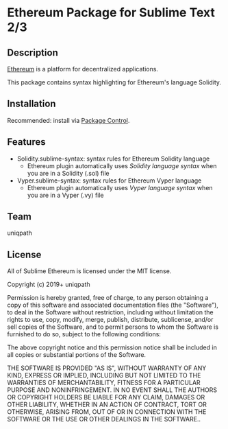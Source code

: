 # Ethereum Package for Sublime Text 2/3

## Description

[Ethereum][ethereum] is a platform for decentralized applications.

This package contains syntax highlighting for Ethereum's language Solidity.

[ethereum]: https://www.ethereum.org/

## Installation

Recommended: install via [Package Control][package-control].

[package-control]: https://packagecontrol.io/packages/Ethereum

## Features

* Solidity.sublime-syntax: syntax rules for Ethereum Solidity language
   * Ethereum plugin automatically uses *Solidity language syntax* when you are in a Solidity (.sol) file
* Vyper.sublime-syntax: syntax rules for Ethereum Vyper language
   * Ethereum plugin automatically uses *Vyper language syntax* when you are in a Vyper (.vy) file

## Team

uniqpath

## License

All of Sublime Ethereum is licensed under the MIT license.

  Copyright (c) 2019+ uniqpath

  Permission is hereby granted, free of charge, to any person obtaining a copy
  of this software and associated documentation files (the "Software"), to deal
  in the Software without restriction, including without limitation the rights
  to use, copy, modify, merge, publish, distribute, sublicense, and/or sell
  copies of the Software, and to permit persons to whom the Software is
  furnished to do so, subject to the following conditions:

  The above copyright notice and this permission notice shall be included in
  all copies or substantial portions of the Software.

  THE SOFTWARE IS PROVIDED "AS IS", WITHOUT WARRANTY OF ANY KIND, EXPRESS OR
  IMPLIED, INCLUDING BUT NOT LIMITED TO THE WARRANTIES OF MERCHANTABILITY,
  FITNESS FOR A PARTICULAR PURPOSE AND NONINFRINGEMENT. IN NO EVENT SHALL THE
  AUTHORS OR COPYRIGHT HOLDERS BE LIABLE FOR ANY CLAIM, DAMAGES OR OTHER
  LIABILITY, WHETHER IN AN ACTION OF CONTRACT, TORT OR OTHERWISE, ARISING FROM,
  OUT OF OR IN CONNECTION WITH THE SOFTWARE OR THE USE OR OTHER DEALINGS IN
  THE SOFTWARE..
